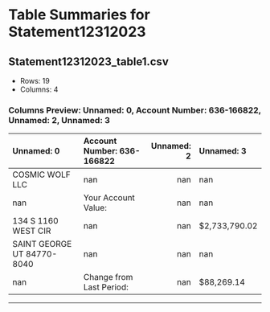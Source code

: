 # Table Summaries for Statement12312023

## Statement12312023_table1.csv
- Rows: 19
- Columns: 4
### Columns Preview: Unnamed: 0, Account Number: 636-166822, Unnamed: 2, Unnamed: 3

| Unnamed: 0                 | Account Number: 636-166822   |   Unnamed: 2 | Unnamed: 3    |
|:---------------------------|:-----------------------------|-------------:|:--------------|
| COSMIC WOLF LLC            | nan                          |          nan | nan           |
| nan                        | Your Account Value:          |          nan | nan           |
| 134 S 1160 WEST CIR        | nan                          |          nan | $2,733,790.02 |
| SAINT GEORGE UT 84770-8040 | nan                          |          nan | nan           |
| nan                        | Change from Last Period:     |          nan | $88,269.14    |

---